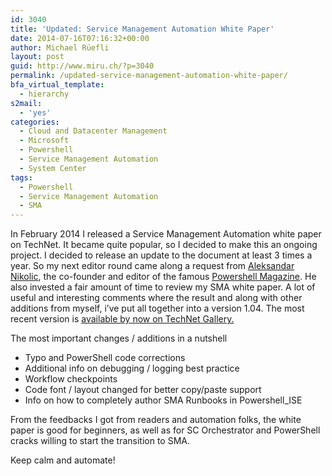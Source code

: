 ```yaml
---
id: 3040
title: 'Updated: Service Management Automation White Paper'
date: 2014-07-16T07:16:32+00:00
author: Michael Rüefli
layout: post
guid: http://www.miru.ch/?p=3040
permalink: /updated-service-management-automation-white-paper/
bfa_virtual_template:
  - hierarchy
s2mail:
  - 'yes'
categories:
  - Cloud and Datacenter Management
  - Microsoft
  - Powershell
  - Service Management Automation
  - System Center
tags:
  - Powershell
  - Service Management Automation
  - SMA
---
```

In February 2014 I released a Service Management Automation white paper on TechNet. It became quite popular, so I decided to make this an ongoing project. I decided to release an update to the document at least 3 times a year. So my next editor round came along a request from <a href="https://twitter.com/alexandair" target="_blank">Aleksandar Nikolic</a>, the co-founder and editor of the famous <a href="http://www.powershellmagazine.com/" target="_blank">Powershell Magazine</a>. He also invested a fair amount of time to review my SMA white paper. A lot of useful and interesting comments where the result and along with other additions from myself, i&#8217;ve put all together into a version 1.04. The most recent version is <a title="Service Management Automation (SMA) white paper" href="http://gallery.technet.microsoft.com/Service-Management-fcd75828" target="_blank">available by now on TechNet Gallery.</a>

The most important changes / additions in a nutshell

  * Typo and PowerShell code corrections
  * Additional info on debugging / logging best practice
  * Workflow checkpoints
  * Code font / layout changed for better copy/paste support
  * Info on how to completely author SMA Runbooks in Powershell_ISE

From the feedbacks I got from readers and automation folks, the white paper is good for beginners, as well as for SC Orchestrator and PowerShell cracks willing to start the transition to SMA.

Keep calm and automate!

&nbsp;